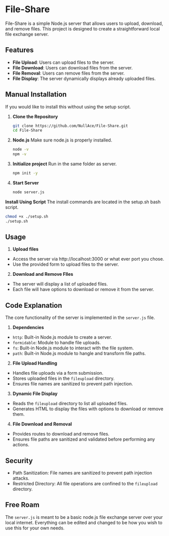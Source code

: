 # File-Share

File-Share is a simple Node.js server that allows users to upload, download, and remove files. This project is designed to create a straightforward local file exchange server.

## Features

- **File Upload**: Users can upload files to the server.
- **File Download**: Users can download files from the server.
- **File Removal**: Users can remove files from the server.
- **File Display**: The server dynamically displays already uploaded files.

## Manual Installation
If you would like to install this without using the setup script.

1. **Clone the Repository**
   ```bash
   git clone https://github.com/NullAce/File-Share.git
   cd File-Share
   ```
   
2. **Node.js**
   Make sure node.js is properly installed.
   ```bash
   node -v
   npm -v
   ```

4. **Initialize project**
   Run in the same folder as server.
   ```bash
   npm init -y
   ```

5. **Start Server**
   ```bash
   node server.js
   ```
   
**Install Using Script**
The install commands are located in the setup.sh bash script.
```bash
chmod +x ./setup.sh
./setup.sh
```

## Usage

1. **Upload files**

- Access the server via http://localhost:3000 or what ever port you chose.
- Use the provided form to upload files to the server.

2. **Download and Remove FIles**

- The server will display a list of uploaded files.
- Each file will have options to download or remove it from the server.

## Code Explanation
The core functionality of the server is implemented in the `server.js` file.

1. **Dependencies**
- `http`: Built-in Node.js module to create a server.
- `formidable`: Module to handle file uploads.
- `fs`: Built-in Node.js module to interact with the file system.
- `path`: Built-in Node.js module to hangle and transform file paths.

2. **File Upload Handling**

- Handles file uploads via a form submission.
- Stores uploaded files in the `fileupload` directory.
- Ensures file names are sanitized to prevent path injection.

3. **Dynamic File Display**

- Reads the `fileupload` directory to list all uploaded files.
- Generates HTML to display the files with options to download or remove them.

4. **File Download and Removal**

- Provides routes to download and remove files.
- Ensures file paths are sanitized and validated before performing any actions.

## Security
- Path Sanitization: File names are sanitized to prevent path injection attacks.
- Restricted Directory: All file operations are confined to the `fileupload` directory.

## Free Roam
The `server.js` is meant to be a basic node.js file exchange server over your local internet. Everything can be edited and changed to be how you wish to use this for your own needs.
